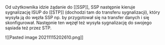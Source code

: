 Od użytkownika idzie żądanie do [[SSP]], SSP następnie kieruje sygnalizację ISUP do [[STP]] (dochodzi tam do transferu sygnalizacji), który wysyła ją do węzła SSP np. by przygotował się na transfer danych i się skonfigurował. Następnie ten węzęł też wysyła sygnalizację do swojego sąsiada też przez STP.


![[Pasted image 20211115202610.png]]